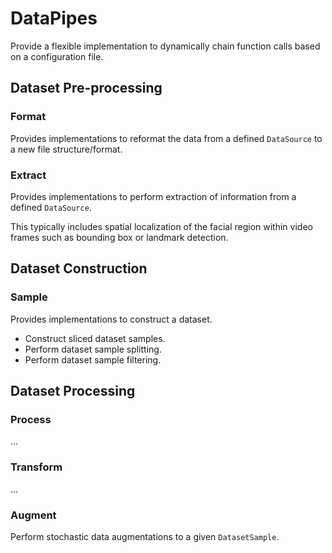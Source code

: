 # DataPipes
Provide a flexible implementation to dynamically chain function calls based on a configuration file.

## Dataset Pre-processing
### Format
Provides implementations to reformat the data from a defined `DataSource` to a new file structure/format.

### Extract
Provides implementations to perform extraction of information from a defined `DataSource`.

This typically includes spatial localization of the facial region within video frames such as bounding box or landmark detection.

## Dataset Construction
### Sample
Provides implementations to construct a dataset.

- Construct sliced dataset samples.
- Perform dataset sample splitting.
- Perform dataset sample filtering.

## Dataset Processing
### Process
...

### Transform
...

### Augment
Perform stochastic data augmentations to a given `DatasetSample`.
